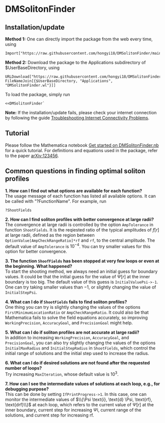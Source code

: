 # DMSolitonFinder

## Installation/update

**Method 1:** One can directly import the package from the web every time, using
```
Import["https://raw.githubusercontent.com/hongyi18/DMSolitonFinder/main/DMSolitonFinder.wl"]
```

**Method 2:** Download the package to the Applications subdirectory of $UserBaseDirectory, using
```
URLDownload["https://raw.githubusercontent.com/hongyi18/DMSolitonFinder/main/DMSolitonFinder.wl", FileNameJoin[{$UserBaseDirectory, "Applications", "DMSolitonFinder.wl"}]]
```
To load the package, simply run
```
<<DMSolitonFinder`
```

**Note:** If the installation/update fails, please check your internet connection by following the guide [Troubleshooting Internet Connectivity Problems](https://reference.wolfram.com/language/tutorial/TroubleshootingInternetConnectivity.html).

## Tutorial
Please follow the Mathematica notebook [Get started on DMSolitonFinder.nb](https://github.com/hongyi18/DMSolitonFinder/blob/main/Get%20started%20on%20DMSolitonFinder.nb) for a quick tutorial. For definitions and equations used in the package, refer to the paper [arXiv:123456]().

## Common questions in finding optimal soliton profiles
**1. How can I find out what options are available for each function?** <br>
The usage message of each function has listed all available options. It can be called with "?FunctionName". For example, run 
```
?ShootFields
```

**2. How can I find soliton profiles with better convergence at large radii?** <br>
The convergence at large radii is controlled by the option `AmpTolerance` in function `ShootFields`. It is the reqiested ratio of the typical amplitudes of $f[r]$ at large radii, defined as the region between `OptionValue[AmpCheckRangeRatio]*rf` and `rf`, to the central amplitude. The default value of `AmpTolerance` is $10^{-4}$. You can try smaller values for this option for better convergence.

**3. The function `ShoofFields` has been stopped at very few loops or even at the beginning. What happened?** <br>
To start the shooting method, we always need an initial guess for boundary values. It could be that the initial guess for the value of $\Psi[r]$ at the inner boundary is too big. The default value of this guess is `InitialValuePsi->-1`. One can try taking smaller values than $-1$, or slightly changing the value of `InitialStepPsi`.

**4. What can I do if ``ShootFields`` fails to find soliton profiles?** <br>
One thing you can try is slightly changing the values of the options ``FirstMinimumLocationRatio`` or ``AmpCheckRangeRatio``. It could also be that Mathematica fails to solve the field equations accurately, so improving ``WorkingPrecision``, ``AccuracyGoal``, and ``PrecisionGoal`` might help.

**5. What can I do if soliton profiles are not accurate at large radii?** <br>
In addition to increasing ``WorkingPrecision``, ``AccuracyGoal``, and ``PrecisionGoal``, you can also try slightly changing the values of the options ``InitialMaxRadius`` and ``InitialStepRadius`` in ``ShootFields``, which control the initial range of solutions and the initial step used to increase the radius.

**6. What can I do if desired solutions are not found after the requested number of loops?** <br>
Try increasing `MaxIteration`, whose default value is $10^{3}$.

**7. How can I see the intermediate values of solutions at each loop, e.g., for debugging purpose?** <br>
This can be done by setting ``IfPrintProgress->1``. In this case, one can monitor the intermediate values of $\\{\Psi \text{i}, \text{d} \Psi, \text{rf}, \text{drf}\\}$ at each loop, which refers to the current value of $\Psi[r]$ at the inner boundary, current step for increasing $\Psi \text{i}$, current range of the solutions, and current step for increasing $\text{rf}$.
